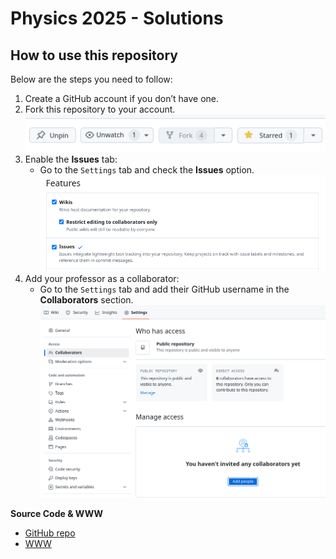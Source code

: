 # Physics 2025 - Solutions

## How to use this repository

Below are the steps you need to follow:

1. Create a GitHub account if you don’t have one.
2. Fork this repository to your account.  
   ![Fork Repository](docs/_pics/fork.png)
3. Enable the **Issues** tab:
    - Go to the `Settings` tab and check the **Issues** option.  
      ![Enable Issues](docs/_pics/issues.png)
4. Add your professor as a collaborator:
    - Go to the `Settings` tab and add their GitHub username in the **Collaborators** section.  
      ![Add Collaborator](docs/_pics/collaborators.png)

**Source Code & WWW**

- [GitHub repo](https://github.com/dchorazkiewicz/solutions_repo)
- [WWW](https://github.com/dchorazkiewicz/solutions_repo)